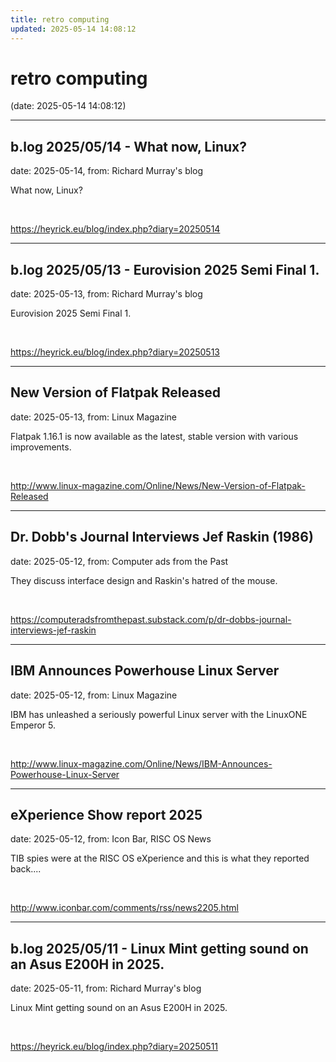 ```yaml
---
title: retro computing
updated: 2025-05-14 14:08:12
---
```


# retro computing

(date: 2025-05-14 14:08:12)

---

## b.log 2025/05/14 - What now, Linux?

date: 2025-05-14, from: Richard Murray's blog

What now, Linux? 

<br> 

<https://heyrick.eu/blog/index.php?diary=20250514>

---

## b.log 2025/05/13 - Eurovision 2025 Semi Final 1.

date: 2025-05-13, from: Richard Murray's blog

Eurovision 2025 Semi Final 1. 

<br> 

<https://heyrick.eu/blog/index.php?diary=20250513>

---

## New Version of Flatpak Released

date: 2025-05-13, from: Linux Magazine

<p>Flatpak 1.16.1 is now available as the latest, stable version with various improvements.</p> 

<br> 

<http://www.linux-magazine.com/Online/News/New-Version-of-Flatpak-Released>

---

## Dr. Dobb's Journal Interviews Jef Raskin (1986)

date: 2025-05-12, from: Computer ads from the Past

They discuss interface design and Raskin's hatred of the mouse. 

<br> 

<https://computeradsfromthepast.substack.com/p/dr-dobbs-journal-interviews-jef-raskin>

---

## IBM Announces Powerhouse Linux Server

date: 2025-05-12, from: Linux Magazine

<p>IBM has unleashed a seriously powerful Linux server with the LinuxONE Emperor 5.</p> 

<br> 

<http://www.linux-magazine.com/Online/News/IBM-Announces-Powerhouse-Linux-Server>

---

## eXperience Show report 2025

date: 2025-05-12, from: Icon Bar, RISC OS News

TIB spies were at the RISC OS eXperience and this is what they reported back.... 

<br> 

<http://www.iconbar.com/comments/rss/news2205.html>

---

## b.log 2025/05/11 - Linux Mint getting sound on an Asus E200H in 2025.

date: 2025-05-11, from: Richard Murray's blog

Linux Mint getting sound on an Asus E200H in 2025. 

<br> 

<https://heyrick.eu/blog/index.php?diary=20250511>


